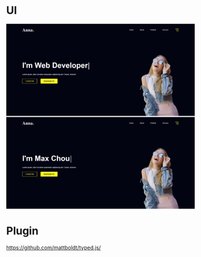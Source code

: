 # UI

![image](./images/UI.png)
![image](./images/UI2.png)

# Plugin

https://github.com/mattboldt/typed.js/